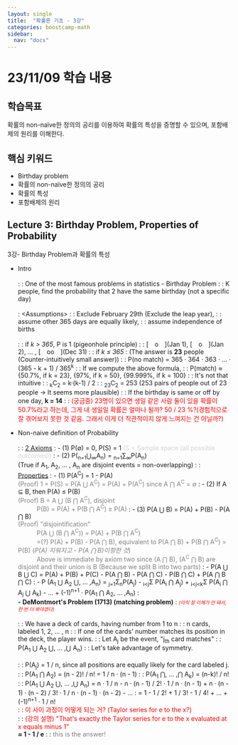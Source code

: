 ```yaml
---
layout: single
title:  "확률론 기초 - 3강"
categories: boostcamp-math
sidebar:
  nav: "docs"
---
```


# 23/11/09 학습 내용

<h2>학습목표</h2>

확률의 non-naïve한 정의의 공리를 이용하여 확률의 특성을 증명할 수 있으며, 포함배제의 원리를 이해한다.

<h2>핵심 키워드</h2>

- Birthday problem
- 확률의 non-naïve한 정의의 공리
- 확률의 특성
- 포함배제의 원리

<h2>Lecture 3: Birthday Problem, Properties of Probability</h2>
3강- Birthday Problem과 확률의 특성

- Intro<br><br>
: : One of the most famous problems in statistics - Birthday Problem
: : K people, find the probability that 2 have the same birthday (not a specific day)<br><br>
: \<Assumptions>
: : Exclude February 29th (Exclude the leap year), 
: : assume other 365 days are equally likely, 
: : assume independence of births<br><br>
: : if <i>k > 365</i>, P is 1 (pigeonhole principle)
: : \[&emsp;o&emsp;](Jan 1), \[&emsp;o&emsp;](Jan 2), ... , \[&emsp;oo&emsp;](Dec 31)
: : if <i>k ≤ 365</i>
: (The answer is **23** people (Counter-intuitively small answer))
: : P(no match) = 365 · 364 · 363 ·  ... · (365 - k + 1) / 365<sup>k</sup>
: : If we compute the above formula, 
: : P(match) ≈ {50.7%, if k = 23}, {97%, if k = 50}, {99.999%, if k = 100}
: : It's not that intuitive
: : <sub>k</sub>C<sub>2</sub> = k·(k-1) / 2
: : <sub>23</sub>C<sub>2</sub> = 253 (253 pairs of people out of 23 people -> It seems more plausible)
: : If the birthday is same or off by one day, **k = 14**
: : <span style="color:red">(궁금증) 23명이 있으면 생일 같은 사람 둘이 있을 확률이 50.7%라고 하는데, 그게 내 생일일 확률은 얼마나 될까? 50 / 23 %?(경험적으로 잘 겪어보지 못한 것 같음. 그래서 이게 더 직관적이지 않게 느껴지는 건 아닐까?)</span>

- Non-naive definition of Probability <br><br>
: : <u>2 Axioms</u>
: - (1) P(∅) = 0, P(S) = 1 <span style="color:lightgray">(S = Sample space (all possible outcomes))</span>
: - (2) P(<sub>n=1</sub>⋃<sub>∞</sub>A<sub>n</sub>) = <sub>n=1</sub>∑<sub>∞</sub>P(A<sub>n</sub>)<br>
(True if A<sub>1</sub>, A<sub>2</sub>, ... , A<sub>n</sub> are disjoint events = non-overlapping)
: : <u>Properties</u>
: - (1) P(A<sup>C</sup>) = 1 - P(A)<br>
<span style="color:gray">(Proof) 1 = P(S) = P(A ⋃ A<sup>C</sup>) = P(A) + P(A<sup>C</sup>) since A ⋂ A<sup>C</sup> = ∅</span>
: - (2) If A ⊆ B, then P(A) ≤ P(B)<br>
<span style="color:gray">(Proof) B = A ⋃ (B ⋂ A<sup>C</sup>), disjoint<br>
&emsp;&emsp;&emsp;P(B) = P(A) + P(B ⋂ A<sup>C</sup>) ≥ P(A)</span>
: - (3) P(A ⋃ B) = P(A) + P(B) - P(A ⋂ B)<br>
<span style="color:gray">(Proof) "disjointification"<br>
&emsp;&emsp;&emsp;P(A ⋃ (B ⋂ A<sup>C</sup>)) = P(A) + P(B ⋂ A<sup>C</sup>)<br>
&emsp;&emsp;&emsp;=(?) P(A) + P(B) - P(A ⋂ B), equivalent to P(A ⋂ B) + P(B ⋂ A<sup>C</sup>) = P(B) (<i>P(A) 지워지고 - P(A ⋂ B)이항한 것</i>)<br>
&emsp;&emsp;&emsp;Above is immediate by axiom two since (A ⋂ B), (A<sup>C</sup> ⋂ B) are disjoint and their union is B (Because we split B into two parts)</span>
: - P(A ⋃ B ⋃ C) = P(A) + P(B) + P(C) - P(A ⋂ B) - P(A ⋂ C) - P(B ⋂ C) + P(A ⋂ B ⋂ C)
: - P (A<sub>1</sub> ⋃ A<sub>2</sub> ⋃, ... ,A<sub>n</sub>) = <sub>j=1</sub>Σ<sub>n</sub>P(A<sub>j</sub>) - <sub>i<j</sub>Σ P(A<sub>i</sub> ⋂ A<sub>j</sub>) + <sub>i<j<k</sub>Σ P(A<sub>i</sub> ⋂ A<sub>j</sub> ⋃ A<sub>k</sub>) - ... + (-1)<sup>n+1</sup> · P(A<sub>1</sub> ⋂ A<sub>2</sub>, ... ,A<sub>n</sub>)
: <br><b>- DeMontmort's Problem (1713) (matching problem)</b>
: <span style="color:red;font-size:8pt"><i>(아직 잘 이해가 안 돼서, 한 번 더 봐야겠다)</i></span><br><br>
: : We have a deck of cards, having number from 1 to n
: : n cards, labeled 1, 2, ... , n
: : If one of the cards' number matches its position in the deck, the player wins.
: : Let A<sub>j</sub> be the event, "j<sub>th</sub> card matches"
: : P(A<sub>1</sub> ⋃ A<sub>2</sub> ⋃, ... ,⋃ A<sub>n</sub>)
: : Let's take advantage of symmetry.<br><br>
: : P(A<sub>j</sub>) = 1 / n, since all positions are equally likely for the card labeled j.
: : P(A<sub>1</sub> ⋂ A<sub>2</sub>) = (n - 2)! / n! = 1 / n · (n - 1)
: : P(A<sub>1</sub> ⋂, ... ,⋂ A<sub>k</sub>) = (n-k)! / n!
: : P(A<sub>1</sub> ⋃ A<sub>2</sub> ⋃, ... ,⋃ A<sub>n</sub>) = n · 1 / n - n · (n - 1) / 2! · 1 / n · (n - 1) + n · (n - 1) · (n - 2) / 3! · 1 / n · (n - 1) · (n - 2) - ...
: = 1 - 1 / 2! + 1 / 3! - 1 / 4! + ... + (-1)<sup>n+1</sup> · 1 / n!<br>
: : <span style="color:red">이 사이 과정이 어떻게 되는 거? (Taylor series for e to the x?)</span><br>
: : <span style="color:red">(강의 설명) "That's exactly the Taylor series for e to the x evaluated at x equals minus 1"</span><br>
<b>≈ 1 - 1 / e</b>
: : <span style="color:gray">this is the answer!</span>
